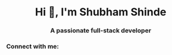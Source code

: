 <h1 align="center">Hi 👋, I'm Shubham Shinde</h1>
<h3 align="center">A passionate full-stack developer</h3>

<p align="cneter">
</p>

<h3 align="left">Connect with me:</h3>



